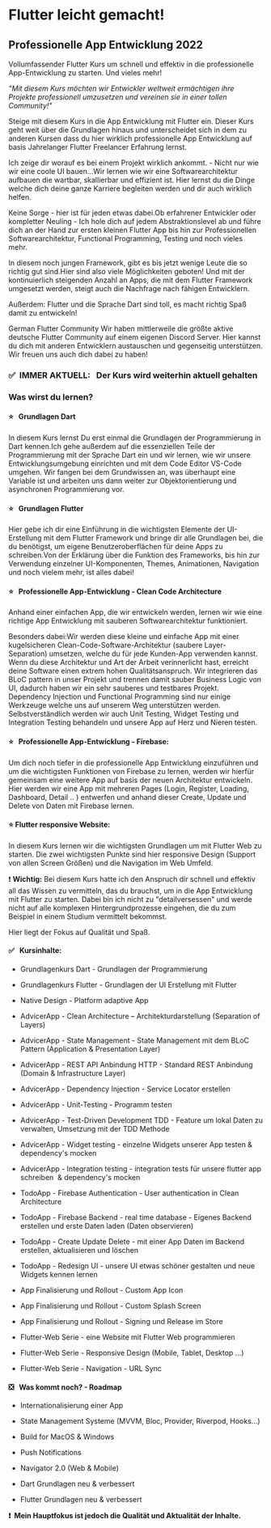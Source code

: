 # Flutter leicht gemacht! 

## Professionelle App Entwicklung 2022

Vollumfassender Flutter Kurs um schnell und effektiv in die professionelle App-Entwicklung zu starten. Und vieles mehr!

*"Mit diesem Kurs möchten wir Entwickler weltweit ermächtigen ihre Projekte professionell umzusetzen und vereinen sie in einer tollen Community!"*

Steige mit diesem Kurs in die App Entwicklung mit Flutter ein. Dieser Kurs geht weit über die Grundlagen hinaus und unterscheidet sich in dem zu anderen Kursen dass du hier wirklich professionelle App Entwicklung auf basis Jahrelanger Flutter Freelancer Erfahrung lernst.

Ich zeige dir worauf es bei einem Projekt wirklich ankommt. - Nicht nur wie wir eine coole UI bauen...Wir lernen wie wir eine Softwarearchitektur aufbauen die wartbar, skallierbar und effizient ist. Hier lernst du die Dinge welche dich deine ganze Karriere begleiten werden und dir auch wirklich helfen. 

Keine Sorge - hier ist für jeden etwas dabei.Ob erfahrener Entwickler oder kompletter Neuling - Ich hole dich auf jedem Abstraktionslevel ab und führe dich an der Hand zur ersten kleinen Flutter App bis hin zur Professionellen Softwarearchitektur, Functional Programming, Testing und noch vieles mehr. 

In diesem noch jungen Framework, gibt es bis jetzt wenige Leute die so richtig gut sind.Hier sind also viele Möglichkeiten geboten! Und mit der kontinuierlich steigenden Anzahl an Apps, die mit dem Flutter Framework umgesetzt werden, steigt auch die Nachfrage nach fähigen Entwicklern.

Außerdem: Flutter und die Sprache Dart sind toll, es macht richtig Spaß damit zu entwickeln!

German Flutter Community Wir haben mittlerweile die größte aktive deutsche Flutter Community auf einem eigenen Discord Server. Hier kannst du dich mit anderen Entwicklern austauschen und gegenseitig unterstützen. Wir freuen uns auch dich dabei zu haben!

### ✅  IMMER AKTUELL:   Der Kurs wird weiterhin aktuell gehalten 

### Was wirst du lernen?

#### ⭐️   Grundlagen Dart

In diesem Kurs lernst Du erst einmal die Grundlagen der Programmierung in Dart kennen.Ich gehe außerdem auf die essenziellen Teile der Programmierung mit der Sprache Dart ein und wir lernen, wie wir unsere Entwicklungsumgebung einrichten und mit dem Code Editor VS-Code umgehen. Wir fangen bei dem Grundwissen an, was überhaupt eine Variable ist und arbeiten uns dann weiter zur Objektorientierung und asynchronen Programmierung vor.

#### ⭐️   Grundlagen Flutter

Hier gebe ich dir eine Einführung in die wichtigsten Elemente der UI-Erstellung mit dem Flutter Framework und bringe dir alle Grundlagen bei, die du benötigst, um eigene Benutzeroberflächen für deine Apps zu schreiben.Von der Erklärung über die Funktion des Frameworks, bis hin zur Verwendung einzelner UI-Komponenten, Themes, Animationen, Navigation und noch vielem mehr, ist alles dabei!

#### ⭐️   Professionelle App-Entwicklung - Clean Code Architecture

Anhand einer einfachen App, die wir entwickeln werden, lernen wir wie eine richtige App Entwicklung mit sauberen Softwarearchitektur funktioniert.

Besonders dabei:Wir werden diese kleine und einfache App mit einer kugelsicheren Clean-Code-Software-Architektur (saubere Layer-Separation) umsetzen, welche du für jede Kunden-App verwenden kannst. Wenn du diese Architektur und Art der Arbeit verinnerlicht hast, erreicht deine Software einen extrem hohen Qualitätsanspruch. Wir integrieren das BLoC pattern in unser Projekt und trennen damit sauber Business Logic von UI, dadurch haben wir ein sehr sauberes und testbares Projekt. Dependency Injection und Functional Programming sind nur einige Werkzeuge welche uns auf unserem Weg unterstützen werden. Selbstverständlich werden wir auch Unit Testing, Widget Testing und Integration Testing behandeln und unsere App auf Herz und Nieren testen.

#### ⭐️   Professionelle App-Entwicklung - Firebase:

Um dich noch tiefer in die professionelle App Entwicklung einzuführen und um die wichtigsten Funktionen von Firebase zu lernen, werden wir hierfür gemeinsam eine weitere App auf basis der neuen Architektur entwickeln. Hier werden wir eine App mit mehreren Pages (Login, Register, Loading, Dashboard, Detail .. ) entwerfen und anhand dieser Create, Update und Delete von Daten mit Firebase lernen. 

#### ⭐️ Flutter responsive Website:

In diesem Kurs lernen wir die wichtigsten Grundlagen um mit Flutter Web zu starten. Die zwei wichtigsten Punkte sind hier responsive Design (Support von allen Screen Größen) und die Navigation im Web Umfeld.

❗️ **Wichtig:** Bei diesem Kurs hatte ich den Anspruch dir schnell und effektiv all das Wissen zu vermitteln, das du brauchst, um in die App Entwicklung mit Flutter zu starten. Dabei bin ich nicht zu "detailversessen" und werde nicht auf alle komplexen Hintergrundprozesse eingehen, die du zum Beispiel in einem Studium vermittelt bekommst. 

Hier liegt der Fokus auf Qualität und Spaß.

#### ✅   Kursinhalte:

* Grundlagenkurs Dart - Grundlagen der Programmierung

* Grundlagenkurs Flutter - Grundlagen der UI Erstellung mit Flutter

* Native Design - Platform adaptive App

* AdvicerApp - Clean Architecture – Architekturdarstellung (Separation of Layers)

* AdvicerApp - State Management - State Management mit dem BLoC Pattern (Application & Presentation Layer)

* AdvicerApp - REST API Anbindung HTTP - Standard REST Anbindung (Domain & Infrastructure Layer)

* AdvicerApp - Dependency Injection - Service Locator erstellen

* AdvicerApp - Unit-Testing - Programm testen

* AdvicerApp - Test-Driven Development TDD - Feature um lokal Daten zu verwalten, Umsetzung mit der TDD Methode

* AdvicerApp - Widget testing - einzelne Widgets unserer App testen & dependency's mocken

* AdvicerApp - Integration testing - integration tests für unsere flutter app schreiben  & dependency's mocken

* TodoApp - Firebase Authentication - User authentication in Clean Architecture

* TodoApp - Firebase Backend - real time database - Eigenes Backend erstellen und erste Daten laden (Daten observieren)

* TodoApp - Create Update Delete - mit einer App Daten im Backend erstellen, aktualisieren und löschen

* TodoApp - Redesign UI - unsere UI etwas schöner gestalten und neue Widgets kennen lernen

* App Finalisierung und Rollout - Custom App Icon

* App Finalisierung und Rollout - Custom Splash Screen

* App Finalisierung und Rollout - Signing und Release im Store

* Flutter-Web Serie - eine Website mit Flutter Web programmieren

* Flutter-Web Serie - Responsive Design (Mobile, Tablet, Desktop …)

* Flutter-Web Serie - Navigation - URL Sync

#### ❎   Was kommt noch? - Roadmap

* Internationalisierung einer App

* State Management Systeme (MVVM, Bloc, Provider, Riverpod, Hooks...)

* Build for MacOS & Windows

* Push Notifications

* Navigator 2.0 (Web & Mobile)

* Dart Grundlagen neu & verbessert

* Flutter Grundlagen neu & verbessert

**❗️  Mein Hauptfokus ist jedoch die Qualität und Aktualität der Inhalte.**
